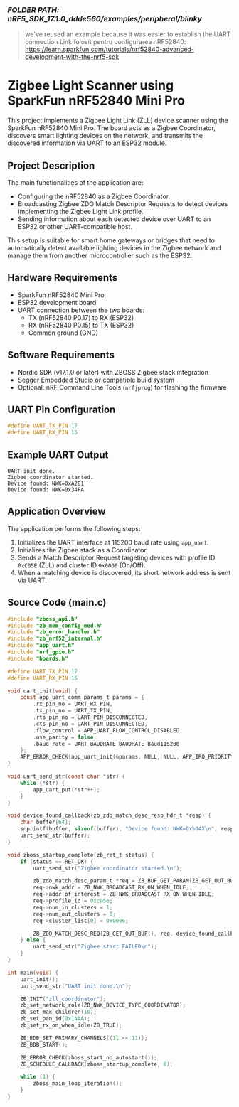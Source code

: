 ### ***FOLDER PATH: nRF5_SDK_17.1.0_ddde560/examples/peripheral/blinky***
> we've reused an example because it was easier to establish the UART connection
> Link folosit pentru configurarea nRF52840: https://learn.sparkfun.com/tutorials/nrf52840-advanced-development-with-the-nrf5-sdk

# Zigbee Light Scanner using SparkFun nRF52840 Mini Pro

This project implements a Zigbee Light Link (ZLL) device scanner using the SparkFun nRF52840 Mini Pro. The board acts as a Zigbee Coordinator, discovers smart lighting devices on the network, and transmits the discovered information via UART to an ESP32 module.

## Project Description

The main functionalities of the application are:

- Configuring the nRF52840 as a Zigbee Coordinator.
- Broadcasting Zigbee ZDO Match Descriptor Requests to detect devices implementing the Zigbee Light Link profile.
- Sending information about each detected device over UART to an ESP32 or other UART-compatible host.

This setup is suitable for smart home gateways or bridges that need to automatically detect available lighting devices in the Zigbee network and manage them from another microcontroller such as the ESP32.

## Hardware Requirements

- SparkFun nRF52840 Mini Pro
- ESP32 development board
- UART connection between the two boards:
  - TX (nRF52840 P0.17) to RX (ESP32)
  - RX (nRF52840 P0.15) to TX (ESP32)
  - Common ground (GND)

## Software Requirements

- Nordic SDK (v17.1.0 or later) with ZBOSS Zigbee stack integration
- Segger Embedded Studio or compatible build system
- Optional: nRF Command Line Tools (`nrfjprog`) for flashing the firmware

## UART Pin Configuration

```c
#define UART_TX_PIN 17
#define UART_RX_PIN 15
````

## Example UART Output

```
UART init done.
Zigbee coordinator started.
Device found: NWK=0xA2B1
Device found: NWK=0x34FA
```

## Application Overview

The application performs the following steps:

1. Initializes the UART interface at 115200 baud rate using `app_uart`.
2. Initializes the Zigbee stack as a Coordinator.
3. Sends a Match Descriptor Request targeting devices with profile ID `0xC05E` (ZLL) and cluster ID `0x0006` (On/Off).
4. When a matching device is discovered, its short network address is sent via UART.

## Source Code (main.c)

```c
#include "zboss_api.h"
#include "zb_mem_config_med.h"
#include "zb_error_handler.h"
#include "zb_nrf52_internal.h"
#include "app_uart.h"
#include "nrf_gpio.h"
#include "boards.h"

#define UART_TX_PIN 17
#define UART_RX_PIN 15

void uart_init(void) {
    const app_uart_comm_params_t params = {
        .rx_pin_no = UART_RX_PIN,
        .tx_pin_no = UART_TX_PIN,
        .rts_pin_no = UART_PIN_DISCONNECTED,
        .cts_pin_no = UART_PIN_DISCONNECTED,
        .flow_control = APP_UART_FLOW_CONTROL_DISABLED,
        .use_parity = false,
        .baud_rate = UART_BAUDRATE_BAUDRATE_Baud115200
    };
    APP_ERROR_CHECK(app_uart_init(&params, NULL, NULL, APP_IRQ_PRIORITY_LOWEST));
}

void uart_send_str(const char *str) {
    while (*str) {
        app_uart_put(*str++);
    }
}

void device_found_callback(zb_zdo_match_desc_resp_hdr_t *resp) {
    char buffer[64];
    snprintf(buffer, sizeof(buffer), "Device found: NWK=0x%04X\n", resp->nwk_addr);
    uart_send_str(buffer);
}

void zboss_startup_complete(zb_ret_t status) {
    if (status == RET_OK) {
        uart_send_str("Zigbee coordinator started.\n");

        zb_zdo_match_desc_param_t *req = ZB_BUF_GET_PARAM(ZB_GET_OUT_BUF(), zb_zdo_match_desc_param_t);
        req->nwk_addr = ZB_NWK_BROADCAST_RX_ON_WHEN_IDLE;
        req->addr_of_interest = ZB_NWK_BROADCAST_RX_ON_WHEN_IDLE;
        req->profile_id = 0xc05e;
        req->num_in_clusters = 1;
        req->num_out_clusters = 0;
        req->cluster_list[0] = 0x0006;

        ZB_ZDO_MATCH_DESC_REQ(ZB_GET_OUT_BUF(), req, device_found_callback);
    } else {
        uart_send_str("Zigbee start FAILED\n");
    }
}

int main(void) {
    uart_init();
    uart_send_str("UART init done.\n");

    ZB_INIT("zll_coordinator");
    zb_set_network_role(ZB_NWK_DEVICE_TYPE_COORDINATOR);
    zb_set_max_children(10);
    zb_set_pan_id(0x1AAA);
    zb_set_rx_on_when_idle(ZB_TRUE);

    ZB_BDB_SET_PRIMARY_CHANNELS((1l << 11));
    ZB_BDB_START();

    ZB_ERROR_CHECK(zboss_start_no_autostart());
    ZB_SCHEDULE_CALLBACK(zboss_startup_complete, 0);

    while (1) {
        zboss_main_loop_iteration();
    }
}
```
